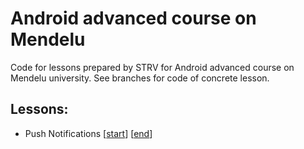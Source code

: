 # Android advanced course on Mendelu

Code for lessons prepared by STRV for Android advanced course on Mendelu university. See branches
for code of concrete lesson.

## Lessons:

* Push
  Notifications \[[start](https://github.com/strvcom/android_mendelu_advanced_course/tree/push-notifications)\] \[[end](https://github.com/strvcom/android_mendelu_advanced_course/tree/push-notifications-end)\]
